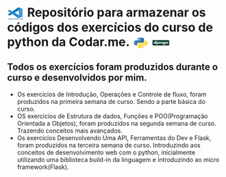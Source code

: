 # <img align="center" alt="Ernesto-VSCode" height="30" width="40" src="https://github.com/devicons/devicon/blob/master/icons/vscode/vscode-original-wordmark.svg"> Repositório para armazenar os códigos dos exercícios do curso de python da Codar.me. <img align="center" alt="Ernesto-Python" height="30" width="40" src="https://raw.githubusercontent.com/devicons/devicon/master/icons/python/python-original.svg"> <img align="center" alt="Ernesto-Django" height="30" width="40" src="https://github.com/devicons/devicon/blob/master/icons/django/django-original.svg">

## Todos os exercícios foram produzidos durante o curso e desenvolvidos por mim.

* Os exercícios de Introdução, Operações e Controle de fluxo, foram produzidos na primeira semana de curso. Sendo a parte básica do curso.
* OS exercícios de Estrutura de dados, Funções e POO(Programação Orientada a Objetos), foram produzidos na segunda semana de curso. Trazendo conceitos mais avançados.
* Os exercícios Desenvolvendo Uma API, Ferramentas do Dev e Flask, foram produzidos na terceira semana de curso. Introduzindo aos conceitos de desenvolvimento web com o python, inicialmente utilizando uma biblioteca build-in da linguagem e introduzindo ao micro framework(Flask).
